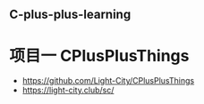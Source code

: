 ## C-plus-plus-learning
# 项目一 CPlusPlusThings
- https://github.com/Light-City/CPlusPlusThings
- https://light-city.club/sc/
